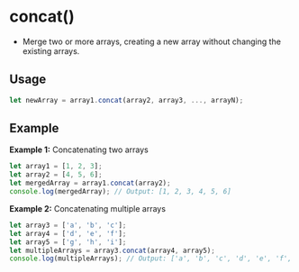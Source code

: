 # concat()

- Merge two or more arrays, creating a new array without changing the existing arrays.

## Usage

```jsx
let newArray = array1.concat(array2, array3, ..., arrayN);
```

## Example

**Example 1:** Concatenating two arrays

```jsx
let array1 = [1, 2, 3];
let array2 = [4, 5, 6];
let mergedArray = array1.concat(array2);
console.log(mergedArray); // Output: [1, 2, 3, 4, 5, 6]
```

**Example 2:** Concatenating multiple arrays

```jsx
let array3 = ['a', 'b', 'c'];
let array4 = ['d', 'e', 'f'];
let array5 = ['g', 'h', 'i'];
let multipleArrays = array3.concat(array4, array5);
console.log(multipleArrays); // Output: ['a', 'b', 'c', 'd', 'e', 'f', 'g', 'h', 'i']
```
